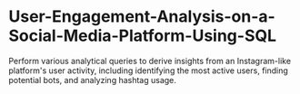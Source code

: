 # User-Engagement-Analysis-on-a-Social-Media-Platform-Using-SQL
Perform various analytical queries to derive insights from an Instagram-like platform's user activity, including identifying the most active users, finding potential bots, and analyzing hashtag usage.
